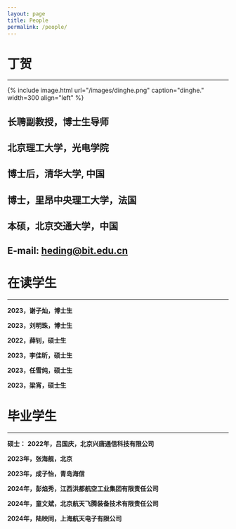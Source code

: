 ```yaml
---
layout: page
title: People
permalink: /people/
---
```


丁贺
===========

**********

{% include image.html url="/images/dinghe.png" caption="dinghe." width=300 align="left" %}

长聘副教授，博士生导师
------

北京理工大学，光电学院
------

博士后，清华大学, 中国
-------

博士，里昂中央理工大学，法国
-------

本硕，北京交通大学，中国 
------

E-mail: heding@bit.edu.cn
--------


在读学生
===========

***********


**2023，谢子灿，博士生**

**2023，刘明珠，博士生**


**2022，薛钊，硕士生**

**2023，李佳昕，硕士生**

**2023，任雪纯，硕士生**

**2023，梁宵，硕士生**



毕业学生
===========

***********


**硕士：**
**2022年，吕国庆，北京兴唐通信科技有限公司**

**2023年，张海舰，北京**

**2023年，成子怡，青岛海信**

**2024年，彭焰秀，江西洪都航空工业集团有限责任公司**

**2024年，童文斌，北京航天飞腾装备技术有限责任公司**

**2024年，陆映同，上海航天电子有限公司**




